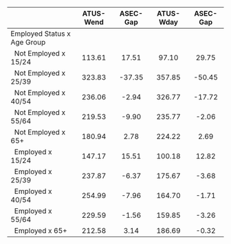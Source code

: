 
|                      |    ATUS-Wend |     ASEC-Gap |    ATUS-Wday |     ASEC-Gap |
| -------------------- | :----------: | :----------: | :----------: | :----------: |
| Employed Status x Age Group |              |              |              |              |
| &nbsp;&nbsp;Not Employed x 15/24 |       113.61 |        17.51 |        97.10 |        29.75 |
| &nbsp;&nbsp;Not Employed x 25/39 |       323.83 |       -37.35 |       357.85 |       -50.45 |
| &nbsp;&nbsp;Not Employed x 40/54 |       236.06 |        -2.94 |       326.77 |       -17.72 |
| &nbsp;&nbsp;Not Employed x 55/64 |       219.53 |        -9.90 |       235.77 |        -2.06 |
| &nbsp;&nbsp;Not Employed x 65+ |       180.94 |         2.78 |       224.22 |         2.69 |
| &nbsp;&nbsp;Employed x 15/24 |       147.17 |        15.51 |       100.18 |        12.82 |
| &nbsp;&nbsp;Employed x 25/39 |       237.87 |        -6.37 |       175.67 |        -3.68 |
| &nbsp;&nbsp;Employed x 40/54 |       254.99 |        -7.96 |       164.70 |        -1.71 |
| &nbsp;&nbsp;Employed x 55/64 |       229.59 |        -1.56 |       159.85 |        -3.26 |
| &nbsp;&nbsp;Employed x 65+ |       212.58 |         3.14 |       186.69 |        -0.32 |

